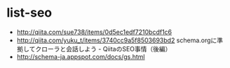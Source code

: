 list-seo
========

- http://qiita.com/sue738/items/0d5ec1edf7210bcdf1c6
- http://qiita.com/yuku_t/items/3740cc9a5f8503693bd2 schema.orgに準拠してクローラと会話しよう - QiitaのSEO事情（後編）
- http://schema-ja.appspot.com/docs/gs.html
